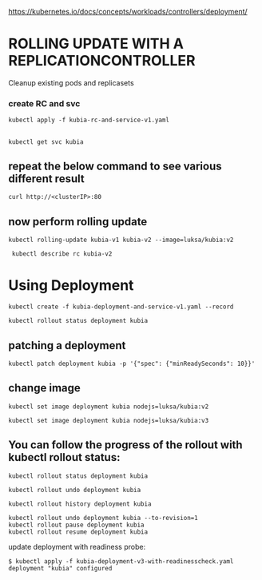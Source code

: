 https://kubernetes.io/docs/concepts/workloads/controllers/deployment/

# ROLLING UPDATE WITH A REPLICATIONCONTROLLER

Cleanup existing pods and replicasets 

### create RC and svc
	kubectl apply -f kubia-rc-and-service-v1.yaml

## 
	kubectl get svc kubia

## repeat the below command to see various different result
	curl http://<clusterIP>:80

## now perform rolling update 
 	kubectl rolling-update kubia-v1 kubia-v2 --image=luksa/kubia:v2
 
	 kubectl describe rc kubia-v2
 
 # Using Deployment 
 
 	kubectl create -f kubia-deployment-and-service-v1.yaml --record
 
  	kubectl rollout status deployment kubia
  
## patching a deployment
  	kubectl patch deployment kubia -p '{"spec": {"minReadySeconds": 10}}'

## change image
  	kubectl set image deployment kubia nodejs=luksa/kubia:v2
  
  	kubectl set image deployment kubia nodejs=luksa/kubia:v3
  
## You can follow the progress of the rollout with kubectl rollout status:

	kubectl rollout status deployment kubia

 	kubectl rollout undo deployment kubia
 
 	kubectl rollout history deployment kubia

	kubectl rollout undo deployment kubia --to-revision=1
	kubectl rollout pause deployment kubia
	kubectl rollout resume deployment kubia
	
update deployment with readiness probe:

	$ kubectl apply -f kubia-deployment-v3-with-readinesscheck.yaml
	deployment "kubia" configured
